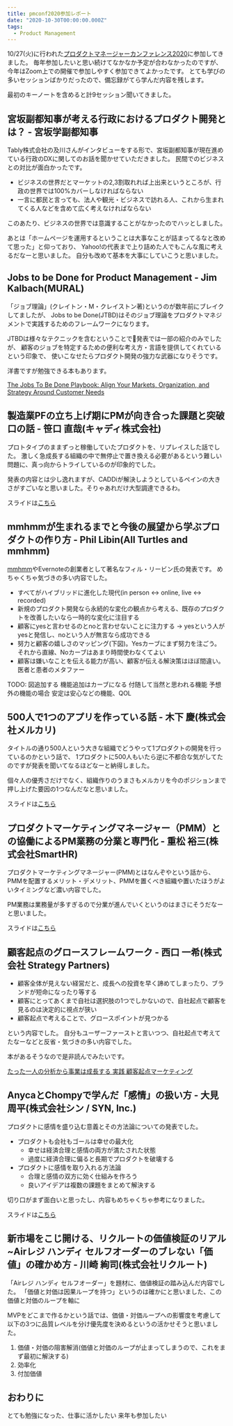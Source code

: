```yaml
---
title: pmconf2020参加レポート
date: "2020-10-30T00:00:00.000Z"
tags:
  - Product Management
---
```


10/27(火)に行われた[プロダクトマネージャーカンファレンス2020](https://2020.pmconf.jp/)に参加してきました。
毎年参加したいと思い続けてなかなか予定が合わなかったのですが、今年はZoom上での開催で参加しやすく参加できてよかったです。
とても学びの多いセッションばかりだったので、備忘録がてら学んだ内容を残します。

最初のキーノートを含めると計9セッション聞いてきました。

## 宮坂副都知事が考える行政におけるプロダクト開発とは？ - 宮坂学副都知事

Tably株式会社の及川さんがインタビューをする形で、宮坂副都知事が現在進めている行政のDXに関してのお話を聞かせていただきました。
民間でのビジネスとの対比が面白かったです。

* ビジネスの世界だとマーケットの2,3割取れれば上出来というところが、行政の世界では100%カバーしなければならない
* 一言に都民と言っても、法人や観光・ビジネスで訪れる人、これから生まれてくる人などを含めて広く考えなければならない

このあたり、ビジネスの世界では意識することがなかったのでハッとしました。

あとは「ホームページを運用するということは大事なことが詰まってるなと改めて思った」と仰っており、
Yahoo!の代表まで上り詰めた人でもこんな風に考えるだなーと思いました。
自分も改めて基本を大事にしていこうと思いました。

## Jobs to be Done for Product Management - Jim Kalbach(MURAL)

「ジョブ理論」(クレイトン・M・クレイストン著)というのが数年前にブレイクしてましたが、
Jobs to be Done(JTBD)はそのジョブ理論をプロダクトマネジメントで実践するためのフレームワークになります。

JTBDは様々なテクニックを含むということで発表では一部の紹介のみでしたが、
顧客のジョブを特定するための便利な考え方・言語を提供してくれているという印象で、
使いこなせたらプロダクト開発の強力な武器になりそうです。

洋書ですが勉強できる本もあります。

[The Jobs To Be Done Playbook: Align Your Markets, Organization, and Strategy Around Customer Needs](https://www.amazon.co.jp/dp/B07X1LQ45Y)


## 製造業PFの立ち上げ期にPMが向き合った課題と突破口の話 - 笹口 直哉(キャディ株式会社)

プロトタイプのままずっと稼働していたプロダクトを、リプレイスした話でした。
激しく急成長する組織の中で無停止で置き換える必要があるという難しい問題に、真っ向からトライしているのが印象的でした。

発表の内容とは少し逸れますが、CADDiが解決しようとしているペインの大きさがすごいなと思いました。そりゃあれだけ大型調達できるわ。

スライドは[こちら](https://speakerdeck.com/sasaguchi/pmconf2020-zhi-zao-ye-pffalseli-tishang-geqi-nipmgaxiang-kihe-tutake-ti-totu-po-kou-falsehua)

## mmhmmが生まれるまでと今後の展望から学ぶプロダクトの作り方 - Phil Libin(All Turtles and mmhmm)

[mmhmm](https://www.mmhmm.app/)やEvernoteの創業者として著名なフィル・リービン氏の発表です。
めちゃくちゃ気づきの多い内容でした。

* すべてがハイブリッドに進化した現代(in person <-> online, live <-> recorded)
* 新規のプロダクト開発なら永続的な変化の観点から考える、既存のプロダクトを改善したいなら一時的な変化に注目する
* 顧客にyesと言わせるのとnoと言わせないことに注力する → yesという人がyesと発信し、noという人が無言なら成功できる
* 努力と顧客の嬉しさのマッピング(下図)。Yesカーブにまず努力を注ごう。それから直線、Noカーブはあまり時間使わなくてよい
* 顧客は嫌いなことを伝える能力が高い、顧客が伝える解決策はほぼ間違い。医者と患者のメタファー

TODO: 図追加する
機能追加はカーブになる
付随して当然と思われる機能
予想外の機能の場合
安定は安心などの機能、QOL

## 500人で1つのアプリを作っている話 - 木下 慶(株式会社メルカリ)

タイトルの通り500人という大きな組織でどうやって1プロダクトの開発を行っているのかという話で、
1プロダクトに500人もいたら逆に不都合な気がしてたのですが発表を聞いてなるほどなーと納得しました。

個々人の優秀さだけでなく、組織作りのうまさもメルカリを今のポジションまで押し上げた要因の1つなんだなと思いました。

スライドは[こちら](https://speakerdeck.com/kkino0927/500ren-te1tufalseahuriwozuo-tuteiruhua-pmconf2020fa-biao-zi-liao-34f8d566-10d7-4a0c-8db0-ae691b448907)

## プロダクトマーケティングマネージャー（PMM）との協働によるPM業務の分業と専門化 - 重松 裕三(株式会社SmartHR)

プロダクトマーケティングマネージャー(PMM)とはなんぞやという話から、
PMMを配置するメリット・デメリット、PMMを置くべき組織や置いたほうがよいタイミングなど濃い内容でした。

PM業務は業務量が多すぎるので分業が進んでいくというのはまさにそうだなーと思いました。

スライドは[こちら](https://speakerdeck.com/yuzoshigematsu/what-is-product-marketing)

## 顧客起点のグロースフレームワーク - 西口 一希(株式会社 Strategy Partners)

* 顧客全体が見えない経営だと、成長への投資を早く諦めてしまったり、ブランドが短命になったり等する
* 顧客にとってあくまで自社は選択肢の1つでしかないので、自社起点で顧客を見るのは決定的に視点が狭い
* 顧客起点で考えることで、グロースポイントが見つかる

という内容でした。
自分もユーザーファーストと言いつつ、自社起点で考えてたなーなどと反省・気づきの多い内容でした。

本があるそうなので是非読んでみたいです。

[たった一人の分析から事業は成長する 実践 顧客起点マーケティング](https://www.amazon.co.jp/dp/4798160075)

## AnycaとChompyで学んだ「感情」の扱い方 - 大見 周平(株式会社シン / SYN, Inc.)

プロダクトに感情を盛り込む意義とその方法論についての発表でした。

* プロダクトも会社もゴールは幸せの最大化
  * 幸せは経済合理と感情の両方が満たされた状態
  * 過度に経済合理に偏ると長期でプロダクトを破壊する
* プロダクトに感情を取り入れる方法論
  * 合理と感情の双方に効く仕組みを作ろう
  * 良いアイデアは複数の課題をまとめて解決する

切り口がまず面白いと思ったし、内容もめちゃくちゃ参考になりました。

スライドは[こちら](https://speakerdeck.com/shuheeeeei/anycatochompydexue-nda-gan-qing-falsexi-ifang-number-pmconf2020)

## 新市場をこじ開ける、リクルートの価値検証のリアル ~Airレジ ハンディ セルフオーダーのブレない「価値」の確かめ方 - 川崎 絢司(株式会社リクルート)

「Airレジ ハンディ セルフオーダー」を題材に、価値検証の踏み込んだ内容でした。
「価値と対価は因果ループを持つ」というのは確かにと思いました、この価値と対価のループを軸に

MVPをどこまで作るかという話では、価値・対価ループへの影響度を考慮して以下の3つに品質レベルを分け優先度を決めるというの活かせそうと思いました。

1. 価値・対価の阻害解消(価値と対価のループが止まってしまうので、これをまず最初に解決する)
1. 効率化
1. 付加価値

## おわりに

とても勉強になった、仕事に活かしたい
来年も参加したい
